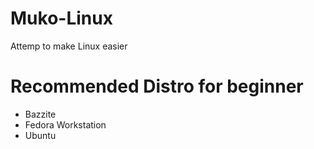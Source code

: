 # Muko-Linux
Attemp to make Linux easier

# Recommended Distro for beginner
- Bazzite
- Fedora Workstation
- Ubuntu
